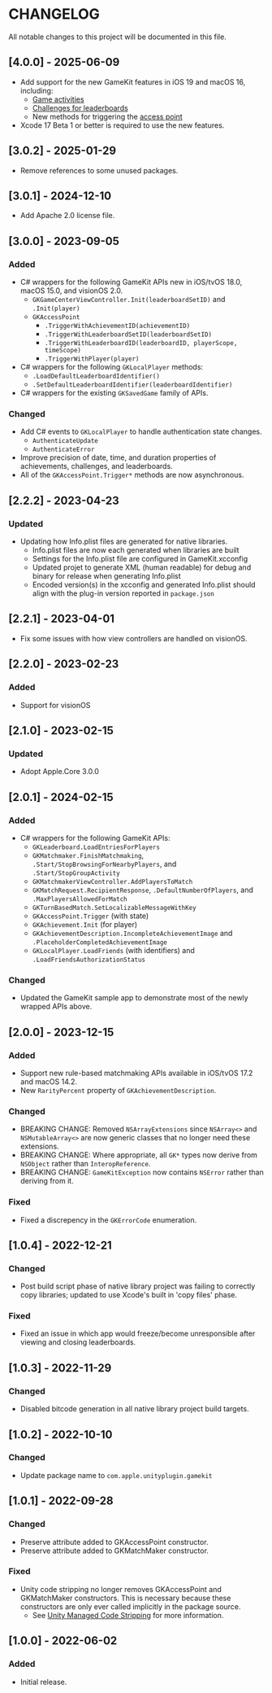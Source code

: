 # CHANGELOG
All notable changes to this project will be documented in this file.

## [4.0.0] - 2025-06-09
- Add support for the new GameKit features in iOS 19 and macOS 16, including:
  - [Game activities](https://developer.apple.com/documentation/gamekit/creating-activities-for-your-game)
  - [Challenges for leaderboards](https://developer.apple.com/documentation/gamekit/creating-engaging-challenges-from-leaderboards)
  - New methods for triggering the [access point](https://developer.apple.com/documentation/gamekit/gkaccesspoint)
- Xcode 17 Beta 1 or better is required to use the new features.

## [3.0.2] - 2025-01-29
- Remove references to some unused packages.

## [3.0.1] - 2024-12-10
- Add Apache 2.0 license file.

## [3.0.0] - 2023-09-05
### Added
- C# wrappers for the following GameKit APIs new in iOS/tvOS 18.0, macOS 15.0, and visionOS 2.0.
  - `GKGameCenterViewController.Init(leaderboardSetID)` and `.Init(player)`
  - `GKAccessPoint`
    - `.TriggerWithAchievementID(achievementID)`
    - `.TriggerWithLeaderboardSetID(leaderboardSetID)`
    - `.TriggerWithLeaderboardID(leaderboardID, playerScope, timeScope)`
    - `.TriggerWithPlayer(player)`
- C# wrappers for the following `GKLocalPlayer` methods:
  - `.LoadDefaultLeaderboardIdentifier()`
  - `.SetDefaultLeaderboardIdentifier(leaderboardIdentifier)`
- C# wrappers for the existing `GKSavedGame` family of APIs.
### Changed
  - Add C# events to `GKLocalPlayer` to handle authentication state changes.
    - `AuthenticateUpdate`
    - `AuthenticateError`
  - Improve precision of date, time, and duration properties of achievements, challenges, and leaderboards.
  - All of the `GKAccessPoint.Trigger*` methods are now asynchronous.

## [2.2.2] - 2023-04-23
### Updated
- Updating how Info.plist files are generated for native libraries.
  - Info.plist files are now each generated when libraries are built
  - Settings for the Info.plist file are configured in GameKit.xcconfig
  - Updated projet to generate XML (human readable) for debug and binary for release when generating Info.plist
  - Encoded version(s) in the xcconfig and generated Info.plist should align with the plug-in version reported in `package.json`

## [2.2.1] - 2023-04-01
- Fix some issues with how view controllers are handled on visionOS.

## [2.2.0] - 2023-02-23
### Added
- Support for visionOS

## [2.1.0] - 2023-02-15
### Updated
- Adopt Apple.Core 3.0.0

## [2.0.1] - 2024-02-15
### Added
- C# wrappers for the following GameKit APIs:
  - `GKLeaderboard.LoadEntriesForPlayers`
  - `GKMatchmaker.FinishMatchmaking`, `.Start/StopBrowsingForNearbyPlayers`, and `.Start/StopGroupActivity`
  - `GKMatchmakerViewController.AddPlayersToMatch`
  - `GKMatchRequest.RecipientResponse`, `.DefaultNumberOfPlayers`, and `.MaxPlayersAllowedForMatch`
  - `GKTurnBasedMatch.SetLocalizableMessageWithKey`
  - `GKAccessPoint.Trigger` (with state)
  - `GKAchievement.Init` (for player)
  - `GKAchievementDescription.IncompleteAchievementImage` and `.PlaceholderCompletedAchievementImage`
  - `GKLocalPlayer.LoadFriends` (with identifiers) and `.LoadFriendsAuthorizationStatus`
### Changed
  - Updated the GameKit sample app to demonstrate most of the newly wrapped APIs above.

## [2.0.0] - 2023-12-15
### Added
- Support new rule-based matchmaking APIs available in iOS/tvOS 17.2 and macOS 14.2.
- New `RarityPercent` property of `GKAchievementDescription`.
### Changed
- BREAKING CHANGE: Removed `NSArrayExtensions` since `NSArray<>` and `NSMutableArray<>` are now generic classes that no longer need these extensions.
- BREAKING CHANGE: Where appropriate, all `GK*` types now derive from `NSObject` rather than `InteropReference`.
- BREAKING CHANGE: `GameKitException` now contains `NSError` rather than deriving from it.
### Fixed
- Fixed a discrepency in the `GKErrorCode` enumeration.

## [1.0.4] - 2022-12-21
### Changed
- Post build script phase of native library project was failing to correctly copy libraries; updated to use Xcode's built in 'copy files' phase.
### Fixed
- Fixed an issue in which app would freeze/become unresponsible after viewing and closing leaderboards.

## [1.0.3] - 2022-11-29
### Changed
- Disabled bitcode generation in all native library project build targets.

## [1.0.2] - 2022-10-10
### Changed
- Update package name to `com.apple.unityplugin.gamekit`

## [1.0.1] - 2022-09-28
### Changed
- Preserve attribute added to GKAccessPoint constructor.
- Preserve attribute added to GKMatchMaker constructor.
### Fixed
- Unity code stripping no longer removes GKAccessPoint and GKMatchMaker constructors. This is necessary because these constructors are only ever called implicitly in the package source.
  - See [Unity Managed Code Stripping](https://docs.unity3d.com/Manual/ManagedCodeStripping.html) for more information.

## [1.0.0] - 2022-06-02
### Added
- Initial release.
